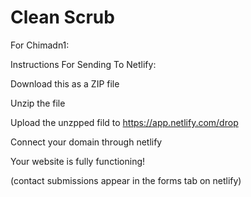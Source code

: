 # Clean Scrub
For Chimadn1:

Instructions For Sending To Netlify:

Download this as a ZIP file

Unzip the file

Upload the unzpped fild to https://app.netlify.com/drop

Connect your domain through netlify

Your website is fully functioning!

(contact submissions appear in the forms tab on netlify)
